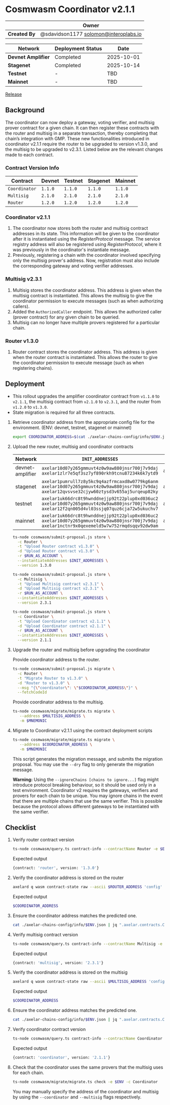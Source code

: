 # Cosmwasm Coordinator v2.1.1

|                | **Owner**                             |
| -------------- | ------------------------------------- |
| **Created By** | @sdavidson1177 <solomon@interoplabs.io>         |

| **Network**          | **Deployment Status** | **Date**   |
| -------------------- | --------------------- | ---------- |
| **Devnet Amplifier** | Completed             | 2025-10-01 |
| **Stagenet**         | Completed             | 2025-10-14 |
| **Testnet**          | -                     | TBD        |
| **Mainnet**          | -                     | TBD        |


[Release](https://github.com/axelarnetwork/axelar-amplifier/tree/coordinator-v2.1.1)

## Background

The coordinator can now deploy a gateway, voting verifier, and multisig prover contract for a given chain. It can then register these contracts with the router and multisig in a separate transaction, thereby completing that chain’s integration with GMP. These new functionalities introduced in coordinator v2.1.1 require the router to be upgraded to version v1.3.0, and the multisig to be upgraded to v2.3.1. Listed below are the relevant changes made to each contract.

### Contract Version Info

| Contract             |  **Devnet**  | **Testnet** | **Stagenet** | **Mainnet** |
| -------------------- | ------------ | ----------- | ------------ | ----------- |
| `Coordinator`        | `1.1.0`      | `1.1.0`     | `1.1.0`      | `1.1.0`     |
| `Multisig`           | `2.1.0`      | `2.1.0`     | `2.1.0`      | `2.1.0`     |
| `Router`             | `1.2.0`      | `1.2.0`     | `1.2.0`      | `1.2.0`     |


### Coordinator v2.1.1

1. The coordinator now stores both the router and multisig contract addresses in its state. This information will be given to the coordinator after it is instantiated using the *RegisterProtocol* message. The service registry address will also be registered using *RegisterProtocol*, where it was previously in the coordinator's instantiate message.
1. Previously, registering a chain with the coordinator involved specifying only the multisig prover's address. Now, registration must also include the corresponding gateway and voting verifier addresses.

### Multisig v2.3.1

1. Multisig stores the coordinator address. This address is given when the multisig contract is instantiated. This allows the multisig to give the coordinator permission to execute messages (such as when authorizing callers).
1. Added the `AuthorizedCaller` endpoint. This allows the authorized caller (prover contract) for any given chain to be queried.
1. Multisig can no longer have multiple provers registered for a particular chain.

### Router v1.3.0

1. Router contract stores the coordinator address. This address is given when the router contract is instantiated. This allows the router to give the coordinator permission to execute message (such as when registering chains).

## Deployment

- This rollout upgrades the amplifier coordinator contract from `v1.1.0` to `v2.1.1`, the multisig contract from `v2.1.0` to `v2.3.1`, and the router from `v1.2.0` to `v1.3.0`.
- State migration is required for all three contracts.

1. Retrieve coordinator address from the appropriate config file for the environment. (ENV: devnet, testnet, stagenet or mainnet)

   ```bash
   export COORDINATOR_ADDRESS=$(cat ./axelar-chains-config/info/$ENV.json | jq ".axelar.contracts.Coordinator.address" | tr -d '"')
   ```

1. Upload the new router, multisig and coordinator contracts

    | Network          | `INIT_ADDRESSES`                                                                                                                            | `RUN_AS_ACCOUNT`                                | `DEPOSIT_VALUE` |
    | ---------------- | ------------------------------------------------------------------------------------------------------------------------------------------- | ----------------------------------------------- | --------------- |
    | devnet-amplifier | `axelar10d07y265gmmuvt4z0w9aw880jnsr700j7v9daj` `axelar1zlr7e5qf3sz7yf890rkh9tcnu87234k6k7ytd9`                                               | `axelar10d07y265gmmuvt4z0w9aw880jnsr700j7v9daj` | `100000000`     |
    | stagenet         | `axelar1pumrull7z8y5kc9q4azfrmcaxd8w0779kg6anm` `axelar10d07y265gmmuvt4z0w9aw880jnsr700j7v9daj` `axelar12qvsvse32cjyw60ztysd3v655aj5urqeup82ky` | `axelar10d07y265gmmuvt4z0w9aw880jnsr700j7v9daj` | `100000000`     |
    | testnet          | `axelar1uk66drc8t9hwnddnejjp92t22plup0xd036uc2` `axelar10d07y265gmmuvt4z0w9aw880jnsr700j7v9daj` `axelar12f2qn005d4vl03ssjq07quz6cja72w5ukuchv7` | `axelar10d07y265gmmuvt4z0w9aw880jnsr700j7v9daj` | `2000000000`    |
    | mainnet          | `axelar1uk66drc8t9hwnddnejjp92t22plup0xd036uc2` `axelar10d07y265gmmuvt4z0w9aw880jnsr700j7v9daj` `axelar1nctnr9x0qexemeld5w7w752rmqdsqqv92dw9am` | `axelar10d07y265gmmuvt4z0w9aw880jnsr700j7v9daj` | `2000000000`    |

    ```bash
    ts-node cosmwasm/submit-proposal.js store \
      -c Router \
      -t "Upload Router contract v1.3.0" \
      -d "Upload Router contract v1.3.0" \
      -r $RUN_AS_ACCOUNT \
      --instantiateAddresses $INIT_ADDRESSES \
      --version 1.3.0
    ```

    ```bash
    ts-node cosmwasm/submit-proposal.js store \
      -c Multisig \
      -t "Upload Multisig contract v2.3.1" \
      -d "Upload Multisig contract v2.3.1" \
      -r $RUN_AS_ACCOUNT \
      --instantiateAddresses $INIT_ADDRESSES \
      --version 2.3.1
    ```

    ```bash
    ts-node cosmwasm/submit-proposal.js store \
      -c Coordinator \
      -t "Upload Coordinator contract v2.1.1" \
      -d "Upload Coordinator contract v2.1.1" \
      -r $RUN_AS_ACCOUNT \
      --instantiateAddresses $INIT_ADDRESSES \
      --version 2.1.1
    ```

1. Upgrade the router and multisig before upgrading the coordinator

   Provide coordinator address to the router.

   ```bash
   ts-node cosmwasm/submit-proposal.js migrate \
     -c Router \
     -t "Migrate Router to v1.3.0" \
     -d "Router to v1.3.0" \
     --msg "{\"coordinator\": \"$COORDINATOR_ADDRESS\"}" \
     --fetchCodeId
   ```

   Provide coordinator address to the multisig.

   ```bash
   ts-node cosmwasm/migrate/migrate.ts migrate \
      --address $MULTISIG_ADDRESS \
      -m $MNEMONIC
   ```

1. Migrate to Coordinator v2.1.1 using the contract deployment scripts

   ```bash
   ts-node cosmwasm/migrate/migrate.ts migrate \
      --address $COORDINATOR_ADDRESS \
      -m $MNEMONIC
   ```

   This script generates the migration message, and submits the migration proposal. You may use the `--dry` flag to only generate the migration message.

   **Warning:** Using the `--ignoreChains [chains to ignore...]` flag might introduce protocol breaking behaviour, so it should be used only in a test environment. Coordinator v2 requires the gateways, verifiers and provers for each chain to be unique. You may ignore chains in the event that there are multiple chains that use the same verifier. This is possible because the protocol allows different gateways to be instantiated with the same verifier.

## Checklist

1. Verify router contract version

   ```bash
   ts-node cosmwasm/query.ts contract-info --contractName Router -e $ENV
   ```
   Expected output

   ```bash
   {contract: 'router', version: '1.3.0'}
   ```

1. Verify the coordinator address is stored on the router

   ```bash
   axelard q wasm contract-state raw --ascii $ROUTER_ADDRESS 'config' -o json | jq -r '.data' | base64 -d | jq -r '.coordinator'
   ```

   Expected output

   ```bash
   $COORDINATOR_ADDRESS
   ```

1. Ensure the coordinator address matches the predicted one.

   ```bash
   cat ./axelar-chains-config/info/$ENV.json | jq ".axelar.contracts.Coordinator.address" | tr -d '"' | grep $COORDINATOR_ADDRESS
   ```

1. Verify multisig contract version

   ```bash
   ts-node cosmwasm/query.ts contract-info --contractName Multisig -e $ENV
   ```
   Expected output

   ```bash
   {contract: 'multisig', version: '2.3.1'}
   ```

1. Verify the coordinator address is stored on the multisig

   ```bash
   axelard q wasm contract-state raw --ascii $MULTISIG_ADDRESS 'config' -o json | jq -r '.data' | base64 -d | jq -r '.coordinator'
   ```

   Expected output

   ```bash
   $COORDINATOR_ADDRESS
   ```

1. Ensure the coordinator address matches the predicted one.

   ```bash
   cat ./axelar-chains-config/info/$ENV.json | jq ".axelar.contracts.Coordinator.address" | tr -d '"' | grep $COORDINATOR_ADDRESS
   ```

1. Verify coordinator contract version

   ```bash
   ts-node cosmwasm/query.ts contract-info --contractName Coordinator -e $ENV
   ```
   Expected output

   ```bash
   {contract: 'coordinator', version: '2.1.1'}
   ```

1. Check that the coordinator uses the same provers that the multisig uses for each chain.
   
   ```bash
   ts-node cosmwasm/migrate/migrate.ts check -e $ENV -c Coordinator 
   ```

   You may manually specify the address of the coordinator and multisig by using the `--coordinator` and `--multisig` flags respectively.
